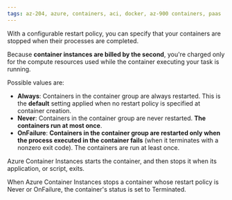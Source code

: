```yaml
---
tags: az-204, azure, containers, aci, docker, az-900 containers, paas
---
```


With a configurable restart policy, you can specify that your containers are stopped when their processes are completed.

Because **container instances are billed by the second**, you're charged only for the compute resources used while the container executing your task is running.

Possible values are:

- **Always**: Containers in the container group are always restarted. This is the **default** setting applied when no restart policy is specified at container creation.
- **Never**: Containers in the container group are never restarted. **The containers run at most once**.
- **OnFailure**: **Containers in the container group are restarted only when the process executed in the container fails** (when it terminates with a nonzero exit code). The containers are run at least once.

Azure Container Instances starts the container, and then stops it when its application, or script, exits.

When Azure Container Instances stops a container whose restart policy is Never or OnFailure, the container's status is set to Terminated.
